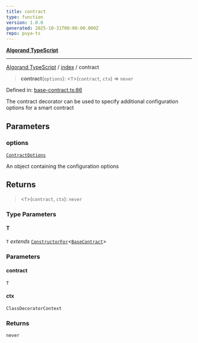 ```yaml
---
title: contract
type: function
version: 1.0.0
generated: 2025-10-31T00:00:00.000Z
repo: puya-ts
---
```


[**Algorand TypeScript**](/reference/algorand-typescript/api/readme/)

---

[Algorand TypeScript](docs/_md/modules) / [index](docs/_md/index/README) / contract

> **contract**(`options`): \<`T`\>(`contract`, `ctx`) => `never`

Defined in: [base-contract.ts:86](https://github.com/algorandfoundation/puya-ts/blob/main/packages/algo-ts/src/base-contract.ts#L86)

The contract decorator can be used to specify additional configuration options for a smart contract

## Parameters

### options

[`ContractOptions`](/reference/algorand-typescript/api/index/-internal-/type-aliases/contractoptions/)

An object containing the configuration options

## Returns

> \<`T`\>(`contract`, `ctx`): `never`

### Type Parameters

#### T

`T` _extends_ [`ConstructorFor`](/reference/algorand-typescript/api/index/-internal-/type-aliases/constructorfor/)\<[`BaseContract`](/reference/algorand-typescript/api/index/classes/basecontract/)\>

### Parameters

#### contract

`T`

#### ctx

`ClassDecoratorContext`

### Returns

`never`
